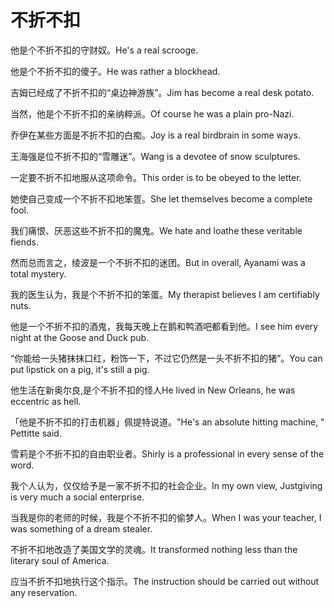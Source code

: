 # 不折不扣

<p><span class="chinese">他是个不折不扣的守财奴。</span><span class="english">He's a real scrooge.</span></p>

<p><span class="chinese">他是个不折不扣的傻子。</span><span class="english">He was rather a blockhead.</span></p>

<p><span class="chinese">吉姆已经成了不折不扣的“桌边神游族”。</span><span class="english">Jim has become a real desk potato.</span></p>

<p><span class="chinese">当然，他是个不折不扣的亲纳粹派。</span><span class="english">Of course he was a plain pro-Nazi.</span></p>

<p><span class="chinese">乔伊在某些方面是不折不扣的白痴。</span><span class="english">Joy is a real birdbrain in some ways.</span></p>

<p><span class="chinese">王海强是位不折不扣的“雪雕迷”。</span><span class="english">Wang is a devotee of snow sculptures.</span></p>

<p><span class="chinese">一定要不折不扣地服从这项命令。</span><span class="english">This order is to be obeyed to the letter.</span></p>

<p><span class="chinese">她使自己变成一个不折不扣地笨疍。</span><span class="english">She let themselves become a complete fool.</span></p>

<p><span class="chinese">我们痛恨、厌恶这些不折不扣的魔鬼。</span><span class="english">We hate and loathe these veritable fiends.</span></p>

<p><span class="chinese">然而总而言之，绫波是一个不折不扣的迷团。</span><span class="english">But in overall, Ayanami was a total mystery.</span></p>

<p><span class="chinese">我的医生认为，我是个不折不扣的笨蛋。</span><span class="english">My therapist believes I am certifiably nuts.</span></p>

<p><span class="chinese">他是一个不折不扣的酒鬼，我每天晚上在鹅和鸭酒吧都看到他。</span><span class="english">I see him every night at the Goose and Duck pub.</span></p>

<p><span class="chinese">“你能给一头猪抹抹口红，粉饰一下，不过它仍然是一头不折不扣的猪”。</span><span class="english">You can put lipstick on a pig, it's still a pig.</span></p>

<p><span class="chinese">他生活在新奥尔良,是个不折不扣的怪人</span><span class="english">He lived in New Orleans, he was eccentric as hell.</span></p>

<p><span class="chinese">「他是不折不扣的打击机器」佩提特说道。</span><span class="english">"He's an absolute hitting machine, " Pettitte said.</span></p>

<p><span class="chinese">雪莉是个不折不扣的自由职业者。</span><span class="english">Shirly is a professional in every sense of the word.</span></p>

<p><span class="chinese">我个人认为，仅仅给予是一家不折不扣的社会企业。</span><span class="english">In my own view, Justgiving is very much a social enterprise.</span></p>

<p><span class="chinese">当我是你的老师的时候，我是个不折不扣的偷梦人。</span><span class="english">When I was your teacher, I was something of a dream stealer.</span></p>

<p><span class="chinese">不折不扣地改造了美国文学的灵魂。</span><span class="english">It transformed nothing less than the literary soul of America.</span></p>

<p><span class="chinese">应当不折不扣地执行这个指示。</span><span class="english">The instruction should be carried out without any reservation.</span></p>

